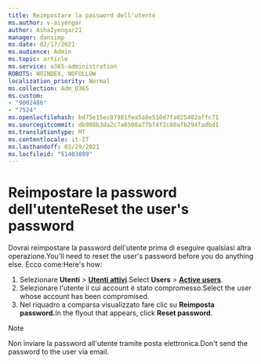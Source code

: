 ```yaml
---
title: Reimpostare la password dell'utente
ms.author: v-aiyengar
author: AshaIyengar21
manager: dansimp
ms.date: 02/17/2021
ms.audience: Admin
ms.topic: article
ms.service: o365-administration
ROBOTS: NOINDEX, NOFOLLOW
localization_priority: Normal
ms.collection: Adm_O365
ms.custom:
- "9002486"
- "7524"
ms.openlocfilehash: bd75e15ec07981fea5a8e510d7fa025402affc71
ms.sourcegitcommit: db908b3da2c7a6508a77bf4f2c80afb294fadbd1
ms.translationtype: MT
ms.contentlocale: it-IT
ms.lasthandoff: 03/29/2021
ms.locfileid: "51403099"
---
```

# <a name="reset-the-users-password"></a><span data-ttu-id="89807-102">Reimpostare la password dell'utente</span><span class="sxs-lookup"><span data-stu-id="89807-102">Reset the user's password</span></span>

<span data-ttu-id="89807-103">Dovrai reimpostare la password dell'utente prima di eseguire qualsiasi altra operazione.</span><span class="sxs-lookup"><span data-stu-id="89807-103">You'll need to reset the user's password before you do anything else.</span></span> <span data-ttu-id="89807-104">Ecco come:</span><span class="sxs-lookup"><span data-stu-id="89807-104">Here's how:</span></span>

1. <span data-ttu-id="89807-105">Selezionare **Utenti**  >  **[Utenti attivi](https://go.microsoft.com/fwlink/p/?linkid=834822)**.</span><span class="sxs-lookup"><span data-stu-id="89807-105">Select **Users** > **[Active users](https://go.microsoft.com/fwlink/p/?linkid=834822)**.</span></span>
1. <span data-ttu-id="89807-106">Selezionare l'utente il cui account è stato compromesso.</span><span class="sxs-lookup"><span data-stu-id="89807-106">Select the user whose account has been compromised.</span></span>
1. <span data-ttu-id="89807-107">Nel riquadro a comparsa visualizzato fare clic su **Reimposta password.**</span><span class="sxs-lookup"><span data-stu-id="89807-107">In the flyout that appears, click **Reset password**.</span></span>

> [!NOTE]
> <span data-ttu-id="89807-108">Non inviare la password all'utente tramite posta elettronica.</span><span class="sxs-lookup"><span data-stu-id="89807-108">Don't send the password to the user via email.</span></span>
